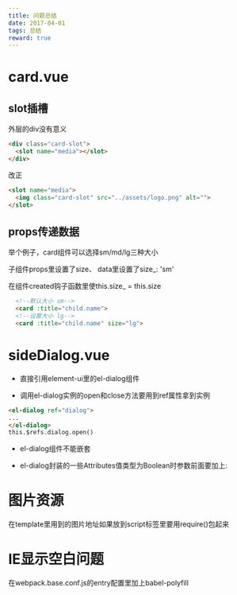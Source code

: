 ```yaml
---
title: 问题总结
date: 2017-04-01
tags: 总结
reward: true
---
```

# card.vue
## slot插槽
外层的div没有意义
```html
<div class="card-slot">
  <slot name="media"></slot>
</div>
```
  改正
```html
<slot name="media">
  <img class="card-slot" src="../assets/logo.png" alt="">
</slot>
```
## props传递数据
 举个例子，card组件可以选择sm/md/lg三种大小

  子组件props里设置了size、 data里设置了size_: 'sm'

  在组件created钩子函数里使this.size_ = this.size
```html
  <!--默认大小 sm-->
  <card :title="child.name">
  <!--设置大小 lg-->
  <card :title="child.name" size="lg">
```

# sideDialog.vue
* 直接引用element-ui里的el-dialog组件


* 调用el-dialog实例的open和close方法要用到ref属性拿到实例
```html
<el-dialog ref="dialog">
...
</el-dialog>
this.$refs.dialog.open()
```
* el-dialog组件不能嵌套

* el-dialog封装的一些Attributes值类型为Boolean时参数前面要加上:


# 图片资源
在template里用到的图片地址如果放到script标签里要用require()包起来


# IE显示空白问题

在webpack.base.conf.js的entry配置里加上babel-polyfill



